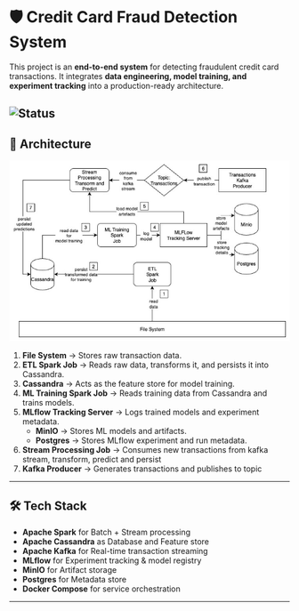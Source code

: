 # 🛡️ Credit Card Fraud Detection System

This project is an **end-to-end system** for detecting fraudulent credit card transactions. 
It integrates **data engineering, model training, and experiment tracking** into a production-ready architecture.

![Status](https://img.shields.io/badge/Status-In%20Progress-orange)  
---

## 📌 Architecture
<p align="center">
  <img src="docs/architecture.jpg" alt="Architecture Diagram" width="600"/>
</p>

1. **File System** → Stores raw transaction data.  
2. **ETL Spark Job** → Reads raw data, transforms it, and persists it into Cassandra.  
3. **Cassandra** → Acts as the feature store for model training.  
4. **ML Training Spark Job** → Reads training data from Cassandra and trains models.  
5. **MLflow Tracking Server** → Logs trained models and experiment metadata.  
   - **MinIO** → Stores ML models and artifacts.  
   - **Postgres** → Stores MLflow experiment and run metadata.  
6. **Stream Processing Job** -> Consumes new transactions from kafka stream, transform, predict and persist 
7. **Kafka Producer** -> Generates transactions and publishes to topic
---



## 🛠️ Tech Stack
- **Apache Spark** for Batch + Stream processing  
- **Apache Cassandra** as Database and Feature store 
- **Apache Kafka** for Real-time transaction streaming 
- **MLflow** for Experiment tracking & model registry  
- **MinIO** for Artifact storage 
- **Postgres** for Metadata store  
- **Docker Compose** for service orchestration

---